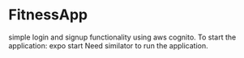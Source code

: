 # FitnessApp

simple login and signup functionality using aws cognito.
To start the application: expo start
Need similator to run the application.
